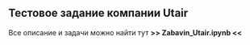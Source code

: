 ## Тестовое задание компании Utair
Все описание и задачи можно найти тут **\>> Zabavin_Utair.ipynb <<**
